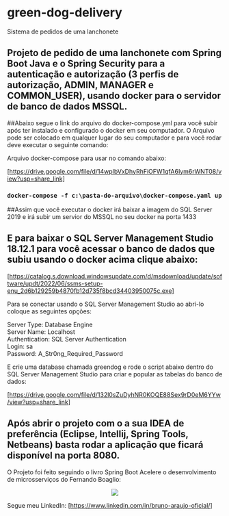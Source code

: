 # green-dog-delivery
Sistema de pedidos de uma lanchonete 

## Projeto de pedido de uma lanchonete com Spring Boot Java e o Spring Security para a autenticação e autorização (3 perfis de autorização, ADMIN, MANAGER e COMMON_USER), usando docker para o servidor de banco de dados MSSQL.

##Abaixo segue o link do arquivo do docker-compose.yml para você subir após ter instalado e configurado o docker em seu computador. O Arquivo pode ser colocado em qualquer lugar do seu computador e para você rodar deve executar o seguinte comando:

Arquivo docker-compose para usar no comando abaixo:

[https://drive.google.com/file/d/14wpIbVxDhyRhFiOFW1qfA6Iym6rWNT08/view?usp=share_link]

### `docker-compose -f c:\pasta-do-arquivo\docker-compose.yaml up`

##Assim que você executar o docker irá baixar a imagem do SQL Server 2019 e irá subir um servior do MSSQL no seu docker na porta 1433

## E para baixar o SQL Server Management Studio 18.12.1 para você acessar o banco de dados que subiu usando o docker acima clique abaixo:

[https://catalog.s.download.windowsupdate.com/d/msdownload/update/software/updt/2022/06/ssms-setup-enu_2d6b129259b4870fb12d735f8bcd34403950075c.exe]

Para se conectar usando o SQL Server Management Studio ao abrí-lo coloque as seguintes opções:

Server Type: Database Engine <br/>
Server Name: Localhost <br/>
Authentication: SQL Server Authentication <br/>
Login: sa <br/>
Password: A_Str0ng_Required_Password <br/>

E crie uma database chamada greendog e rode o script abaixo dentro do SQL Server Management Studio para criar e popular as tabelas do banco de dados:

[https://drive.google.com/file/d/132l0sZuDyhNR0KOQE88Sex9rD0eM6YYw/view?usp=share_link]

## Após abrir o projeto com o a sua IDEA de preferência (Eclipse, Intellij, Spring Tools, Netbeans) basta rodar a aplicação que ficará disponível na porta 8080.

O Projeto foi feito seguindo o livro Spring Boot Acelere o desenvolvimento de microsserviços do Fernando Boaglio:

<p align="center">
<img src="https://cdn.shopify.com/s/files/1/0155/7645/products/SpringBoot_ebook_large.jpg" />
</p> 

Segue meu LinkedIn: [https://www.linkedin.com/in/bruno-araujo-oficial/]
